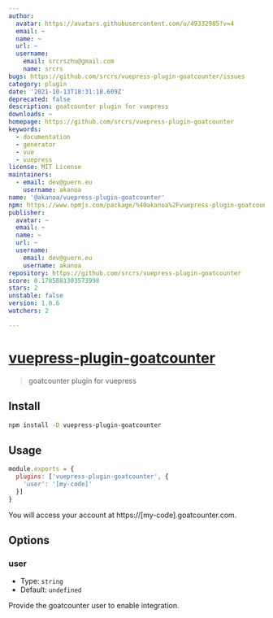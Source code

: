 ```yaml
---
author:
  avatar: https://avatars.githubusercontent.com/u/49332985?v=4
  email: ~
  name: ~
  url: ~
  username:
    email: srcrszhu@gmail.com
    name: srcrs
bugs: https://github.com/srcrs/vuepress-plugin-goatcounter/issues
category: plugin
date: '2021-10-13T18:31:18.609Z'
deprecated: false
description: goatcounter plugin for vuepress
downloads: ~
homepage: https://github.com/srcrs/vuepress-plugin-goatcounter
keywords:
  - documentation
  - generator
  - vue
  - vuepress
license: MIT License
maintainers:
  - email: dev@guern.eu
    username: akanoa
name: '@akanoa/vuepress-plugin-goatcounter'
npm: https://www.npmjs.com/package/%40akanoa%2Fvuepress-plugin-goatcounter
publisher:
  avatar: ~
  email: ~
  name: ~
  url: ~
  username:
    email: dev@guern.eu
    username: akanoa
repository: https://github.com/srcrs/vuepress-plugin-goatcounter
score: 0.1785881303573998
stars: 2
unstable: false
version: 1.0.6
watchers: 2

---
```


# [vuepress-plugin-goatcounter](https://github.com/srcrs/vuepress-plugin-goatcounter)

> goatcounter plugin for vuepress

## Install

```bash
npm install -D vuepress-plugin-goatcounter
```

## Usage

```javascript
module.exports = {
  plugins: ['vuepress-plugin-goatcounter', {
    'user': '[my-code]'
  }]
}
```

You will access your account at https://[my-code].goatcounter.com.

## Options

### user

- Type: `string`
- Default: `undefined`

Provide the goatcounter user to enable integration.

